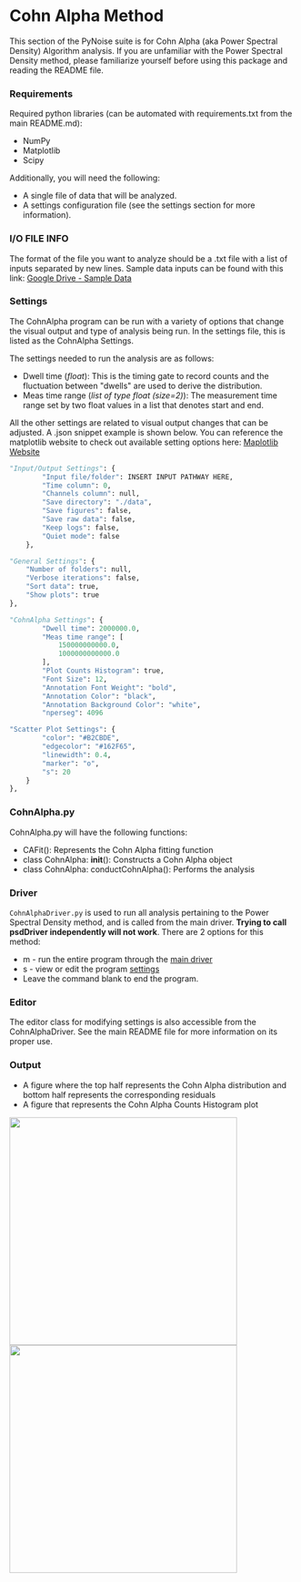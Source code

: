 # Cohn Alpha Method

This section of the PyNoise suite is for Cohn Alpha (aka Power Spectral Density) Algorithm analysis. If you are unfamiliar with the Power Spectral Density method, please familiarize yourself before using this package and reading the README file.


### **Requirements**
Required python libraries (can be automated with requirements.txt from the main README.md):  
* NumPy   
* Matplotlib   
* Scipy

Additionally, you will need the following:
* A single file of data that will be analyzed.
* A settings configuration file (see the settings section for more information).


### **I/O FILE INFO**

The format of the file you want to analyze should be a .txt file with a list of inputs separated by new lines. Sample data inputs can be found with this link: [Google Drive - Sample Data](https://drive.google.com/drive/folders/1jEswA6AqeNLgGJW6iXs1Ti7XEXad9D0w)


### **Settings**
The CohnAlpha program can be run with a variety of options that change the visual output and type of analysis being run. In the settings file, this is listed as the CohnAlpha Settings. 

The settings needed to run the analysis are as follows: 
* Dwell time (*float*): This is the timing gate to record counts and the fluctuation between "dwells" are used to derive the distribution.
* Meas time range (*list of type float (size=2)*): The measurement time range set by two float values in a list that denotes start and end.

All the other settings are related to visual output changes that can be adjusted. A .json snippet example is shown below. You can reference the matplotlib website to check out available setting options here: [Maplotlib Website](https://matplotlib.org/stable/api/pyplot_summary.html)

```python
"Input/Output Settings": {
        "Input file/folder": INSERT INPUT PATHWAY HERE,
        "Time column": 0,
        "Channels column": null,
        "Save directory": "./data",
        "Save figures": false,
        "Save raw data": false,
        "Keep logs": false,
        "Quiet mode": false
    },

"General Settings": {
    "Number of folders": null,
    "Verbose iterations": false,
    "Sort data": true,
    "Show plots": true
},

"CohnAlpha Settings": {
        "Dwell time": 2000000.0,
        "Meas time range": [
            150000000000.0,
            1000000000000.0
        ],
        "Plot Counts Histogram": true,
        "Font Size": 12,
        "Annotation Font Weight": "bold",
        "Annotation Color": "black",
        "Annotation Background Color": "white",
        "nperseg": 4096

"Scatter Plot Settings": {
        "color": "#B2CBDE",
        "edgecolor": "#162F65",
        "linewidth": 0.4,
        "marker": "o",
        "s": 20
    }
},
```


### **CohnAlpha.py**
CohnAlpha.py will have the following functions:
* CAFit(): Represents the Cohn Alpha fitting function
* class CohnAlpha: __init__(): Constructs a Cohn Alpha object
* class CohnAlpha: conductCohnAlpha(): Performs the analysis



### **Driver**
```CohnAlphaDriver.py``` is used to run all analysis pertaining to the Power Spectral Density method, and is called from the main driver. **Trying to call psdDriver independently will not work**. 
There are 2 options for this method:  
* m - run the entire program through the [main driver](#main)
* s - view or edit the program [settings](#settings-configurations)
* Leave the command blank to end the program.


### **Editor**
The editor class for modifying settings is also accessible from the CohnAlphaDriver. See the main README file for more information on its proper use.


### **Output**
- A figure where the top half represents the Cohn Alpha distribution and bottom half represents the corresponding residuals
- A figure that represents the Cohn Alpha Counts Histogram plot

<img src="./CohnAlpha2000000.0.png" width="400" >
<img src="./CACountsHist2000000.0.png" width="400" >